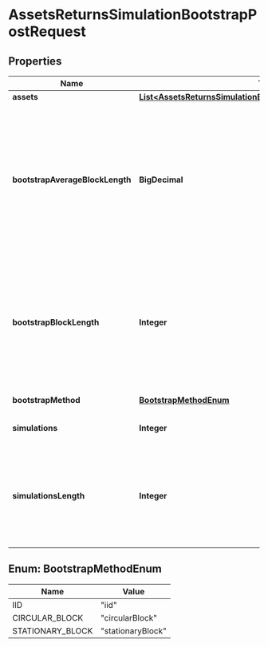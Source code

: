 

# AssetsReturnsSimulationBootstrapPostRequest


## Properties

| Name | Type | Description | Notes |
|------------ | ------------- | ------------- | -------------|
|**assets** | [**List&lt;AssetsReturnsSimulationBootstrapPostRequestAssetsInner&gt;**](AssetsReturnsSimulationBootstrapPostRequestAssetsInner.md) |  |  |
|**bootstrapAverageBlockLength** | **BigDecimal** | The average length of the blocks to use in case the bootstrap method is &#39;stationaryBlock&#39;, in time periods; if not provided, defaults to the inverse of 3.15 * the common length of the assetReturns arrays^1/3 |  [optional] |
|**bootstrapBlockLength** | **Integer** | The length of the blocks to use in case the bootstrap method is &#39;circularBlock&#39;, in time periods; if not provided, defaults to [3.15 * the common length of the assetReturns arrays^1/3] |  [optional] |
|**bootstrapMethod** | [**BootstrapMethodEnum**](#BootstrapMethodEnum) | The bootstrap method to use |  [optional] |
|**simulations** | **Integer** | The number of simulations to perform |  [optional] |
|**simulationsLength** | **Integer** | The number of time period(s) to simulate per simulation; if not provided, defaults to the common length of the assetReturns arrays |  [optional] |



## Enum: BootstrapMethodEnum

| Name | Value |
|---- | -----|
| IID | &quot;iid&quot; |
| CIRCULAR_BLOCK | &quot;circularBlock&quot; |
| STATIONARY_BLOCK | &quot;stationaryBlock&quot; |



